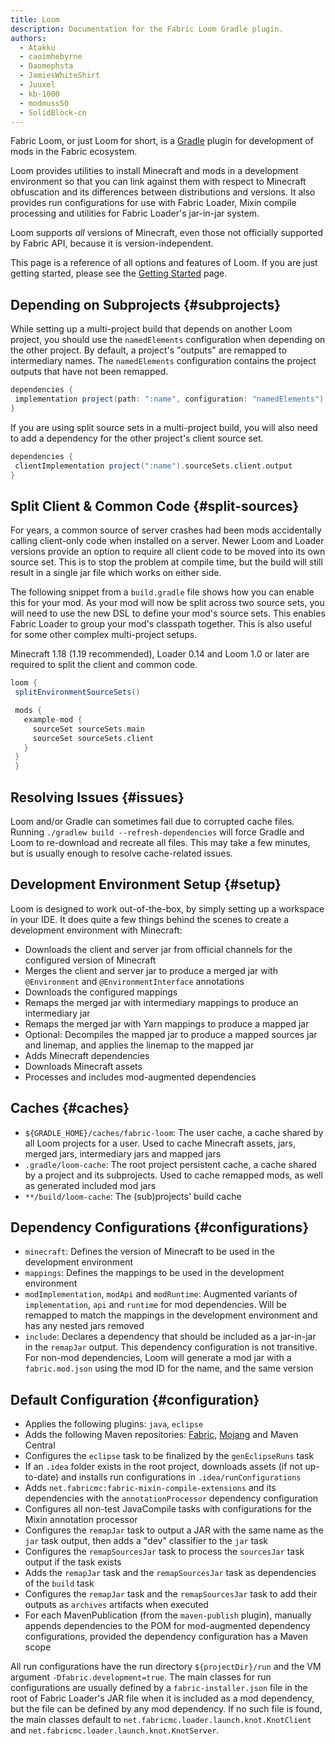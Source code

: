```yaml
---
title: Loom
description: Documentation for the Fabric Loom Gradle plugin.
authors:
  - Atakku
  - caoimhebyrne
  - Daomephsta
  - JamiesWhiteShirt
  - Juuxel
  - kb-1000
  - modmuss50
  - SolidBlock-cn
---
```


Fabric Loom, or just Loom for short, is a [Gradle](https://gradle.org/) plugin for development of mods in the Fabric ecosystem.

Loom provides utilities to install Minecraft and mods in a development environment so that you can link against them with respect to Minecraft obfuscation and its differences between distributions and versions. It also provides run configurations for use with Fabric Loader, Mixin compile processing and utilities for Fabric Loader's jar-in-jar system.

Loom supports _all_ versions of Minecraft, even those not officially supported by Fabric API, because it is version-independent.

This page is a reference of all options and features of Loom. If you are just getting started, please see the [Getting Started](../getting-started/index) page.

## Depending on Subprojects {#subprojects}

While setting up a multi-project build that depends on another Loom project, you should use the `namedElements` configuration when depending on the other project. By default, a project's "outputs" are remapped to intermediary names. The `namedElements` configuration contains the project outputs that have not been remapped.

```groovy
dependencies {
 implementation project(path: ":name", configuration: "namedElements")
}
```

If you are using split source sets in a multi-project build, you will also need to add a dependency for the other project's client source set.

```groovy
dependencies {
 clientImplementation project(":name").sourceSets.client.output
}
```

## Split Client & Common Code {#split-sources}

For years, a common source of server crashes had been mods accidentally calling client-only code when installed on a server. Newer Loom and Loader versions provide an option to require all client code to be moved into its own source set. This is to stop the problem at compile time, but the build will still result in a single jar file which works on either side.

The following snippet from a `build.gradle` file shows how you can enable this for your mod. As your mod will now be split across two source sets, you will need to use the new DSL to define your mod's source sets. This enables Fabric Loader to group your mod's classpath together. This is also useful for some other complex multi-project setups.

Minecraft 1.18 (1.19 recommended), Loader 0.14 and Loom 1.0 or later are required to split the client and common code.

```groovy
loom {
 splitEnvironmentSourceSets()

 mods {
   example-mod {
     sourceSet sourceSets.main
     sourceSet sourceSets.client
   }
 }
 }
```

## Resolving Issues {#issues}

Loom and/or Gradle can sometimes fail due to corrupted cache files. Running `./gradlew build --refresh-dependencies` will force Gradle and Loom to re-download and recreate all files. This may take a few minutes, but is usually enough to resolve cache-related issues.

## Development Environment Setup {#setup}

Loom is designed to work out-of-the-box, by simply setting up a workspace in your IDE. It does quite a few things behind the scenes to create a development environment with Minecraft:

- Downloads the client and server jar from official channels for the configured version of Minecraft
- Merges the client and server jar to produce a merged jar with `@Environment` and `@EnvironmentInterface` annotations
- Downloads the configured mappings
- Remaps the merged jar with intermediary mappings to produce an intermediary jar
- Remaps the merged jar with Yarn mappings to produce a mapped jar
- Optional: Decompiles the mapped jar to produce a mapped sources jar and linemap, and applies the linemap to the mapped jar
- Adds Minecraft dependencies
- Downloads Minecraft assets
- Processes and includes mod-augmented dependencies

## Caches {#caches}

- `${GRADLE_HOME}/caches/fabric-loom`: The user cache, a cache shared by all Loom projects for a user. Used to cache Minecraft assets, jars, merged jars, intermediary jars and mapped jars
- `.gradle/loom-cache`: The root project persistent cache, a cache shared by a project and its subprojects. Used to cache remapped mods, as well as generated included mod jars
- `**/build/loom-cache`: The (sub)projects' build cache

## Dependency Configurations {#configurations}

- `minecraft`: Defines the version of Minecraft to be used in the development environment
- `mappings`: Defines the mappings to be used in the development environment
- `modImplementation`, `modApi` and `modRuntime`: Augmented variants of `implementation`, `api` and `runtime` for mod dependencies. Will be remapped to match the mappings in the development environment and has any nested jars removed
- `include`: Declares a dependency that should be included as a jar-in-jar in the `remapJar` output. This dependency configuration is not transitive. For non-mod dependencies, Loom will generate a mod jar with a `fabric.mod.json` using the mod ID for the name, and the same version

## Default Configuration {#configuration}

- Applies the following plugins: `java`, `eclipse`
- Adds the following Maven repositories: [Fabric](https://maven.fabricmc.net/), [Mojang](https://libraries.minecraft.net/) and Maven Central
- Configures the `eclipse` task to be finalized by the `genEclipseRuns` task
- If an `.idea` folder exists in the root project, downloads assets (if not up-to-date) and installs run configurations in `.idea/runConfigurations`
- Adds `net.fabricmc:fabric-mixin-compile-extensions` and its dependencies with the `annotationProcessor` dependency configuration
- Configures all non-test JavaCompile tasks with configurations for the Mixin annotation processor
- Configures the `remapJar` task to output a JAR with the same name as the `jar` task output, then adds a "dev" classifier to the `jar` task
- Configures the `remapSourcesJar` task to process the `sourcesJar` task output if the task exists
- Adds the `remapJar` task and the `remapSourcesJar` task as dependencies of the `build` task
- Configures the `remapJar` task and the `remapSourcesJar` task to add their outputs as `archives` artifacts when executed
- For each MavenPublication (from the `maven-publish` plugin), manually appends dependencies to the POM for mod-augmented dependency configurations, provided the dependency configuration has a Maven scope

All run configurations have the run directory `${projectDir}/run` and the VM argument `-Dfabric.development=true`. The main classes for run configurations are usually defined by a `fabric-installer.json` file in the root of Fabric Loader's JAR file when it is included as a mod dependency, but the file can be defined by any mod dependency. If no such file is found, the main classes default to `net.fabricmc.loader.launch.knot.KnotClient` and `net.fabricmc.loader.launch.knot.KnotServer`.
